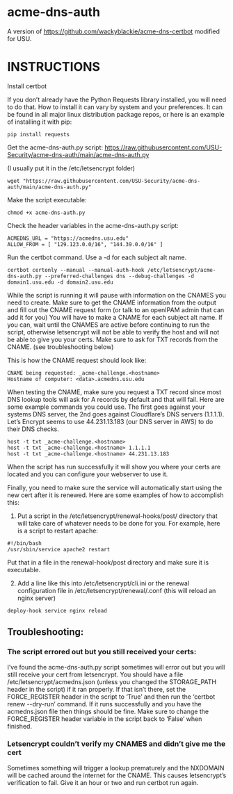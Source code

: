# acme-dns-auth

A version of https://github.com/wackyblackie/acme-dns-certbot modified for USU.

# INSTRUCTIONS

Install certbot

If you don’t already have the Python Requests library installed, you will need to do that. How to install it can vary by system and your preferences. It can be found in all major linux distribution package repos, or here is an example of installing it with pip:

```
pip install requests
```

Get the acme-dns-auth.py script: https://raw.githubusercontent.com/USU-Security/acme-dns-auth/main/acme-dns-auth.py

(I usually put it in the /etc/letsencrypt folder)

```
wget "https://raw.githubusercontent.com/USU-Security/acme-dns-auth/main/acme-dns-auth.py"
```

Make the script executable:

```
chmod +x acme-dns-auth.py
```

Check the header variables in the acme-dns-auth.py script:

```
ACMEDNS_URL = "https://acmedns.usu.edu"
ALLOW_FROM = [ "129.123.0.0/16", "144.39.0.0/16" ]
```

Run the certbot command. Use a -d <fqdn> for each subject alt name.

```
certbot certonly --manual --manual-auth-hook /etc/letsencrypt/acme-dns-auth.py --preferred-challenges dns --debug-challenges -d domain1.usu.edu -d domain2.usu.edu
```

While the script is running it will pause with information on the CNAMES you need to create. Make sure to get the CNAME information from the output and fill out the CNAME request form (or talk to an openIPAM admin that can add it for you) You will have to make a CNAME for each subject alt name. If you can, wait until the CNAMES are active before continuing to run the script, otherwise letsencrypt will not be able to verify the host and will not be able to give you your certs. Make sure to ask for TXT records from the CNAME. (see troubleshooting below)

This is how the CNAME request should look like:

```
CNAME being requested: _acme-challenge.<hostname>
Hostname of computer: <data>.acmedns.usu.edu
```

When testing the CNAME, make sure you request a TXT record since most DNS lookup tools will ask for A records by default and that will fail. Here are some example commands you could use. The first goes against your systems DNS server, the 2nd goes against Cloudflare’s DNS servers (1.1.1.1).  Let’s Encrypt seems to use 44.231.13.183 (our DNS server in AWS) to do their DNS checks.

```
host -t txt _acme-challenge.<hostname>
host -t txt _acme-challenge.<hostname> 1.1.1.1
host -t txt _acme-challenge.<hostname> 44.231.13.183
```

When the script has run successfully it will show you where your certs are located and you can configure your webserver to use it.

Finally, you need to make sure the service will automatically start using the new cert after it is renewed. Here are some examples of how to accomplish this:

1. Put a script in the /etc/letsencrypt/renewal-hooks/post/ directory that will take care of whatever needs to be done for you. For example, here is a script to restart apache:

```
#!/bin/bash
/usr/sbin/service apache2 restart
```

Put that in a file in the renewal-hook/post directory and make sure it is executable.

2. Add a line like this into /etc/letsencrypt/cli.ini or the renewal configuration file in /etc/letsencrypt/renewal/<hostname>.conf (this will reload an nginx server)

```
deploy-hook service nginx reload
```


## Troubleshooting:

### The script errored out but you still received your certs:

I’ve found the acme-dns-auth.py script sometimes will error out but you will still receive your cert from letsencrypt. You should have a file /etc/letsencrypt/acmedns.json (unless you changed the STORAGE_PATH header in the script) if it ran properly. If that isn’t there, set the FORCE_REGISTER header in the script to ‘True’ and then run the ‘certbot renew --dry-run’ command. If it runs successfully and you have the acmedns.json file then things should be fine. Make sure to change the FORCE_REGISTER header variable in the script back to ‘False’ when finished.

### Letsencrypt couldn’t verify my CNAMES and didn’t give me the cert

Sometimes something will trigger a lookup prematurely and the NXDOMAIN will be cached around the internet for the CNAME. This causes letsencrypt’s verification to fail. Give it an hour or two and run certbot run again.


